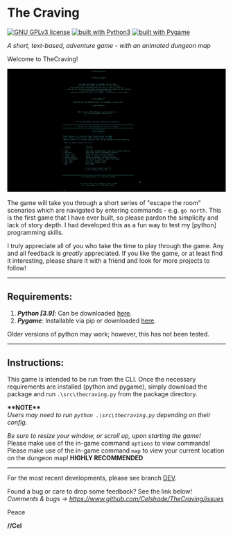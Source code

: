 # The Craving
[![GNU GPLv3 license](https://img.shields.io/badge/license-GPLv3-blue.svg)](https://github.com/Celshade/TheCraving/blob/master/LICENSE.txt)
[![built with Python3](https://img.shields.io/badge/built%20with-Python3-green.svg)](https://www.python.org/)
[![built with Pygame](https://img.shields.io/badge/built%20with-Pygame-orange.svg)](https://www.pygame.org/)

_A short, text-based, adventure game - with an animated dungeon map_

Welcome to TheCraving!

![](thecraving.gif)

The game will take you through a short series of "escape the room" scenarios
which are navigated by entering commands - e.g. `go north`. This is the first
game that I have ever built, so please pardon the simplicity and lack of story
depth. I had developed this as a fun way to test my [python] programming
skills.

I truly appreciate all of you who take the time to play through the game. Any
and all feedback is _greatly_ appreciated. If you like the game, or at least
find it interesting, please share it with a friend and look for more projects
to follow!
***

## Requirements:

1. _**Python [3.9]**_: Can be downloaded [here](https://www.python.org/).
1. _**Pygame**_: Installable via pip or downloaded [here](https://www.pygame.org/).

Older versions of python may work; however, this has not been tested.
***

## Instructions:

This game is intended to be run from the CLI. Once the necessary requirements
are installed (python and pygame), simply download the package and run
`.\src\thecraving.py` from the package directory.

**\*\*NOTE\*\*** \
_Users may need to run `python .\src\thecraving.py` depending on their config._

*Be sure to resize your window, or scroll up, upon starting the game!*\
Please make use of the in-game command `options` to view commands!\
Please make use of the in-game command `map` to view your current
location on the dungeon map! **HIGHLY RECOMMENDED**
***

For the most recent developments, please see branch [DEV](https://github.com/Celshade/TheCraving/tree/dev).

Found a bug or care to drop some feedback? See the link below! \
_Comments & bugs -> https://www.github.com/Celshade/TheCraving/issues_

Peace

**//Cel**
